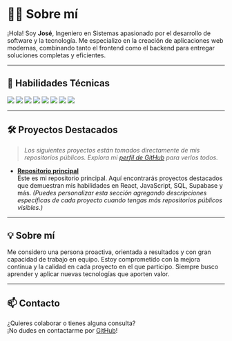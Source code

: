 # 👨‍💻 Sobre mí

¡Hola! Soy **José**, Ingeniero en Sistemas apasionado por el desarrollo de software y la tecnología. Me especializo en la creación de aplicaciones web modernas, combinando tanto el frontend como el backend para entregar soluciones completas y eficientes.

---

## 🚀 Habilidades Técnicas

<p>
  <img src="https://img.shields.io/badge/React-20232A?style=for-the-badge&logo=react&logoColor=61DAFB" />
  <img src="https://img.shields.io/badge/JavaScript-F7DF1E?style=for-the-badge&logo=javascript&logoColor=black" />
  <img src="https://img.shields.io/badge/HTML5-E34F26?style=for-the-badge&logo=html5&logoColor=white" />
  <img src="https://img.shields.io/badge/CSS3-1572B6?style=for-the-badge&logo=css3&logoColor=white" />
  <img src="https://img.shields.io/badge/SQL-4479A1?style=for-the-badge&logo=postgresql&logoColor=white" />
  <img src="https://img.shields.io/badge/Supabase-3ECF8E?style=for-the-badge&logo=supabase&logoColor=white" />
  <img src="https://img.shields.io/badge/GitHub-181717?style=for-the-badge&logo=github&logoColor=white" />
  <img src="https://img.shields.io/badge/VS%20Code-0078d7?style=for-the-badge&logo=visual-studio-code&logoColor=white" />
</p>

---

## 🛠️ Proyectos Destacados

> _Los siguientes proyectos están tomados directamente de mis repositorios públicos. Explora mi [perfil de GitHub](https://github.com/jose835) para verlos todos._

- **[Repositorio principal](https://github.com/jose835)**  
  Este es mi repositorio principal. Aquí encontrarás proyectos destacados que demuestran mis habilidades en React, JavaScript, SQL, Supabase y más. *(Puedes personalizar esta sección agregando descripciones específicas de cada proyecto cuando tengas más repositorios públicos visibles.)*

---

## 💡 Sobre mí

Me considero una persona proactiva, orientada a resultados y con gran capacidad de trabajo en equipo. Estoy comprometido con la mejora continua y la calidad en cada proyecto en el que participo. Siempre busco aprender y aplicar nuevas tecnologías que aporten valor.

---

## 📫 Contacto

¿Quieres colaborar o tienes alguna consulta?  
¡No dudes en contactarme por [GitHub](https://github.com/jose835)!
